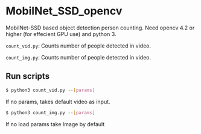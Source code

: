 # MobilNet_SSD_opencv
MobilNet-SSD based object detection person counting.
Need opencv 4.2 or higher (for effecient GPU use) and python 3.

```count_vid.py```: 
Counts number of people detected in video.

```count_img.py```: 
Counts number of people detected in video. 

## Run scripts
```sh
$ python3 count_vid.py --[params] 
```
If no params, takes  default video as input.

```sh
$ python3 count_img.py --[params] 
```
If no load params take Image by default 
